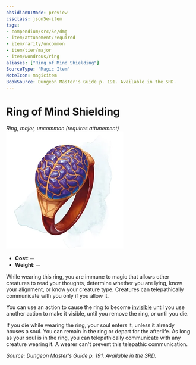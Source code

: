 ```yaml
---
obsidianUIMode: preview
cssclass: json5e-item
tags:
- compendium/src/5e/dmg
- item/attunement/required
- item/rarity/uncommon
- item/tier/major
- item/wondrous/ring
aliases: ["Ring of Mind Shielding"]
SourceType: "Magic Item"
NoteIcon: magicitem
BookSource: Dungeon Master's Guide p. 191. Available in the SRD.
---
```

# Ring of Mind Shielding
*Ring, major, uncommon (requires attunement)*  
![](https://raw.githubusercontent.com/5etools-mirror-2/5etools-img/main/items/DMG/Ring%20of%20Mind%20Shielding.webp#right)  

- **Cost**: ⏤
- **Weight**: ⏤

While wearing this ring, you are immune to magic that allows other creatures to read your thoughts, determine whether you are lying, know your alignment, or know your creature type. Creatures can telepathically communicate with you only if you allow it.

You can use an action to cause the ring to become [invisible](/2-Mechanics/CLI/rules/conditions.md#invisible) until you use another action to make it visible, until you remove the ring, or until you die.

If you die while wearing the ring, your soul enters it, unless it already houses a soul. You can remain in the ring or depart for the afterlife. As long as your soul is in the ring, you can telepathically communicate with any creature wearing it. A wearer can't prevent this telepathic communication.

*Source: Dungeon Master's Guide p. 191. Available in the SRD.*